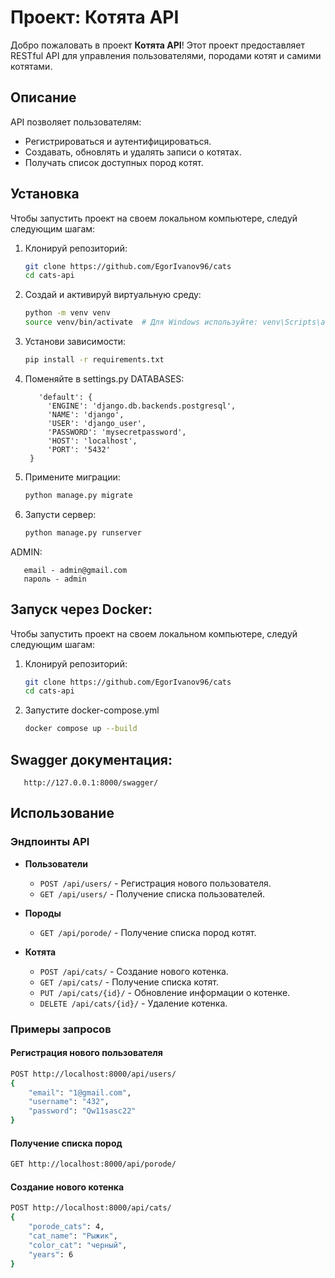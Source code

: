 # Проект: Котята API

Добро пожаловать в проект **Котята API**! Этот проект предоставляет RESTful API для управления пользователями, породами котят и самими котятами.

## Описание

API позволяет пользователям:
- Регистрироваться и аутентифицироваться.
- Создавать, обновлять и удалять записи о котятах.
- Получать список доступных пород котят.

## Установка

Чтобы запустить проект на своем локальном компьютере, следуй следующим шагам:

1. Клонируй репозиторий:
   ```bash
   git clone https://github.com/EgorIvanov96/cats
   cd cats-api
   ```

2. Создай и активируй виртуальную среду:
   ```bash
   python -m venv venv
   source venv/bin/activate  # Для Windows используйте: venv\Scripts\activate
   ```

3. Установи зависимости:
   ```bash
   pip install -r requirements.txt
   ```

4. Поменяйте в settings.py DATABASES:
   ```DATABASES = {
      'default': {
        'ENGINE': 'django.db.backends.postgresql',
        'NAME': 'django',
        'USER': 'django_user',
        'PASSWORD': 'mysecretpassword',
        'HOST': 'localhost',
        'PORT': '5432'
    }
   ```


5. Примените миграции:
   ```bash
   python manage.py migrate
   ```

6. Запусти сервер:
   ```bash
   python manage.py runserver
   ```

ADMIN:
```
   email - admin@gmail.com
   пароль - admin
   ```


## Запуск через Docker:
Чтобы запустить проект на своем локальном компьютере, следуй следующим шагам:

1. Клонируй репозиторий:
   ```bash
   git clone https://github.com/EgorIvanov96/cats
   cd cats-api
   ```

2. Запустите docker-compose.yml
   ```bash
   docker compose up --build
   ```

## Swagger документация:
```
   http://127.0.0.1:8000/swagger/
   ```
## Использование

### Эндпоинты API

- **Пользователи**
  - `POST /api/users/` - Регистрация нового пользователя.
  - `GET /api/users/` - Получение списка пользователей.

- **Породы**
  - `GET /api/porode/` - Получение списка пород котят.

- **Котята**
  - `POST /api/cats/` - Создание нового котенка.
  - `GET /api/cats/` - Получение списка котят.
  - `PUT /api/cats/{id}/` - Обновление информации о котенке.
  - `DELETE /api/cats/{id}/` - Удаление котенка.

### Примеры запросов

#### Регистрация нового пользователя

```bash
POST http://localhost:8000/api/users/
{
    "email": "1@gmail.com",
    "username": "432",
    "password": "Qw11sasc22"
}
```

#### Получение списка пород

```bash
GET http://localhost:8000/api/porode/
```

#### Создание нового котенка

```bash
POST http://localhost:8000/api/cats/
{
    "porode_cats": 4,
    "cat_name": "Рыжик",
    "color_cat": "черный",
    "years": 6
}
```

